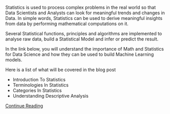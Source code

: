 Statistics is used to process complex problems in the real world so that Data Scientists and Analysts can look for meaningful trends and changes in Data. In simple words, Statistics can be used to derive meaningful insights from data by performing mathematical computations on it.

Several Statistical functions, principles and algorithms are implemented to analyse raw data, build a Statistical Model and infer or predict the result.

In the link below, you will understand the importance of Math and Statistics for Data Science and how they can be used to build Machine Learning models.

Here is a list of what will be covered in the blog post
<ul>
  <li>Introduction To Statistics</li>
  <li>Terminologies In Statistics</li>
  <li>Categories In Statistics</li>
  <li>Understanding Descriptive Analysis</li>
 </ul>
 
 <a href="https://www.edureka.co/blog/math-and-statistics-for-data-science" target="_blank">Continue Reading</a>
